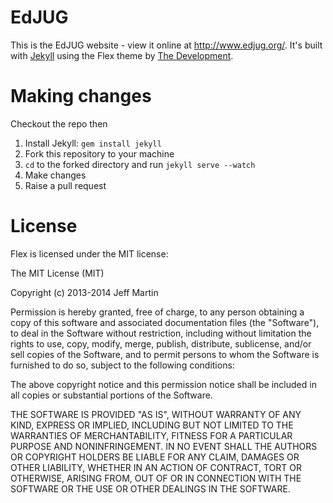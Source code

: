 EdJUG
===

This is the EdJUG website - view it online at http://www.edjug.org/. It's built with [Jekyll](http://jekyllrb.com) using the Flex theme by [The Development](http://thedevelopment.co).


Making changes
===

Checkout the repo then

1. Install Jekyll: `gem install jekyll`
2. Fork this repository to your machine
3. `cd` to the forked directory and run `jekyll serve --watch`
4. Make changes
5. Raise a pull request

License
===

Flex is licensed under the MIT license:


The MIT License (MIT)

Copyright (c) 2013-2014 Jeff Martin

Permission is hereby granted, free of charge, to any person obtaining a copy
of this software and associated documentation files (the "Software"), to deal
in the Software without restriction, including without limitation the rights
to use, copy, modify, merge, publish, distribute, sublicense, and/or sell
copies of the Software, and to permit persons to whom the Software is
furnished to do so, subject to the following conditions:

The above copyright notice and this permission notice shall be included in all
copies or substantial portions of the Software.

THE SOFTWARE IS PROVIDED "AS IS", WITHOUT WARRANTY OF ANY KIND, EXPRESS OR
IMPLIED, INCLUDING BUT NOT LIMITED TO THE WARRANTIES OF MERCHANTABILITY,
FITNESS FOR A PARTICULAR PURPOSE AND NONINFRINGEMENT. IN NO EVENT SHALL THE
AUTHORS OR COPYRIGHT HOLDERS BE LIABLE FOR ANY CLAIM, DAMAGES OR OTHER
LIABILITY, WHETHER IN AN ACTION OF CONTRACT, TORT OR OTHERWISE, ARISING FROM,
OUT OF OR IN CONNECTION WITH THE SOFTWARE OR THE USE OR OTHER DEALINGS IN THE
SOFTWARE.
